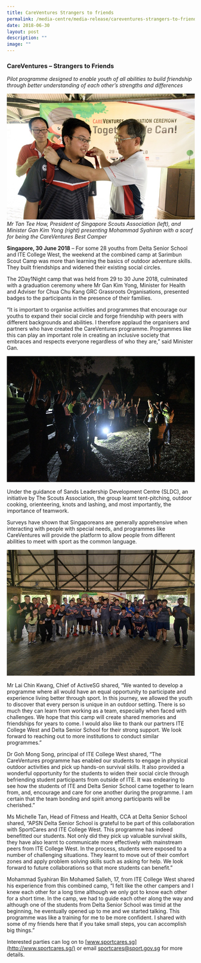 ```yaml
---
title: CareVentures Strangers to friends
permalink: /media-centre/media-release/careventures-strangers-to-friends/
date: 2018-06-30
layout: post
description: ""
image: ""
---
```

### **CareVentures – Strangers to Friends**

_Pilot programme designed to enable youth of all abilities to build friendship through better understanding of each other’s strengths and differences_

![](/images/Media%20Centre/Media%20Release/2018/June/Mr%20Tan%20Tee%20How%20Mohammad%20Syahiran%20CareVentures%20Best%20Camper%20and%20Minister%20Gan%20Kim%20Yong.jpeg)
_Mr Tan Tee How, President of Singapore Scouts Association (left), and Minister Gan Kim Yong (right) presenting Mohammad Syahiran with a scarf for being the CareVentures Best Camper_

**Singapore, 30 June 2018** – For some 28 youths from Delta Senior School and ITE College West, the weekend at the combined camp at Sarimbun Scout Camp was more than learning the basics of outdoor adventure skills. They built friendships and widened their existing social circles.

The 2Day1Night camp that was held from 29 to 30 June 2018, culminated with a graduation ceremony where Mr Gan Kim Yong, Minister for Health and Adviser for Chua Chu Kang GRC Grassroots Organisations, presented badges to the participants in the presence of their families.

“It is important to organise activities and programmes that encourage our youths to expand their social circle and forge friendship with peers with different backgrounds and abilities. I therefore applaud the organisers and partners who have created the CareVentures programme. Programmes like this can play an important role in creating an inclusive society that embraces and respects everyone regardless of who they are,” said Minister Gan.

![](/images/Media%20Centre/Media%20Release/2018/June/CareVentures%20Campfire.jpeg)

Under the guidance of Sands Leadership Development Centre (SLDC), an initiative by The Scouts Association, the group learnt tent-pitching, outdoor cooking, orienteering, knots and lashing, and most importantly, the importance of teamwork.

Surveys have shown that Singaporeans are generally apprehensive when interacting with people with special needs, and programmes like CareVentures will provide the platform to allow people from different abilities to meet with sport as the common language.

![](/images/Media%20Centre/Media%20Release/2018/June/CareVentures%20graduation%20ceremony%20group%20photo.jpeg)

Mr Lai Chin Kwang, Chief of ActiveSG shared, “We wanted to develop a programme where all would have an equal opportunity to participate and experience living better through sport. In this journey, we allowed the youth to discover that every person is unique in an outdoor setting. There is so much they can learn from working as a team, especially when faced with challenges. We hope that this camp will create shared memories and friendships for years to come. I would also like to thank our partners ITE College West and Delta Senior School for their strong support. We look forward to reaching out to more institutions to conduct similar programmes.”

Dr Goh Mong Song, principal of ITE College West shared, “The CareVentures programme has enabled our students to engage in physical outdoor activities and pick up hands-on survival skills. It also provided a wonderful opportunity for the students to widen their social circle through befriending student participants from outside of ITE. It was endearing to see how the students of ITE and Delta Senior School came together to learn from, and, encourage and care for one another during the programme. I am certain that the team bonding and spirit among participants will be cherished.”

Ms Michelle Tan, Head of Fitness and Health, CCA at Delta Senior School shared, “APSN Delta Senior School is grateful to be part of this collaboration with SportCares and ITE College West. This programme has indeed benefitted our students. Not only did they pick up valuable survival skills, they have also learnt to communicate more effectively with mainstream peers from ITE College West. In the process, students were exposed to a number of challenging situations. They learnt to move out of their comfort zones and apply problem solving skills such as asking for help. We look forward to future collaborations so that more students can benefit.”

Mohammad Syahiran Bin Mohamed Salleh, 17, from ITE College West shared his experience from this combined camp, “I felt like the other campers and I knew each other for a long time although we only got to know each other for a short time. In the camp, we had to guide each other along the way and although one of the students from Delta Senior School was timid at the beginning, he eventually opened up to me and we started talking. This programme was like a training for me to be more confident. I shared with some of my friends here that if you take small steps, you can accomplish big things.”

Interested parties can log on to [www.sportcares.sg](http://www.sportcares.sg/) or email [sportcares@sport.gov.sg](https://www.sportsingapore.gov.sg/Newsroom/Media-Releases/2018/6/CareVentures-Strangers-to-friends#) for more details.